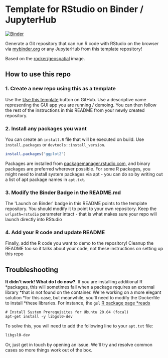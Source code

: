 # Template for RStudio on Binder / JupyterHub

[![Binder](https://mybinder.org/badge_logo.svg)](https://mybinder.org/v2/gh/rocker-org/binder/HEAD?urlpath=rstudio)

Generate a Git repository that can run R code with RStudio on
the browser via [mybinder.org](https://mybinder.org) or any JupyterHub
from this template repository!

Based on the [rocker/geospatial](https://hub.docker.com/r/rocker/geospatial)
image.

## How to use this repo

### 1. Create a new repo using this as a template

Use the [Use this template](https://docs.github.com/en/repositories/creating-and-managing-repositories/creating-a-repository-from-a-template#creating-a-repository-from-a-template)
button on GitHub. Use a descriptive name representing the
GUI app you are running / demoing. You can then follow the rest of
the instructions in this README from your newly created repository.

### 2. Install any packages you want

You can create an `install.R` file that will be executed on build.
Use `install.packages` or `devtools::install_version`.

```R
install.packages("ggplot2")
```

Packages are installed from [packagemanager.rstudio.com](https://packagemanager.rstudio.com/client/#/),
and binary packages are preferred wherever possible. For some R packages,
you might need to install system packages via apt - you can do so by writing
out a list of apt package names in `apt.txt`.

### 3. Modify the Binder Badge in the README.md

The 'Launch on Binder' badge in this README points to the template repository.
You should modify it to point to your own repository. Keep the `urlpath=rstudio`
parameter intact - that is what makes sure your repo will launch directly into
RStudio

### 4. Add your R code and update README

Finally, add the R code you want to demo to the repository! Cleanup the README
too so it talks about your code, not these instructions on setting up this repo

## Troubleshooting

**It didn't work! What do I do now?**.  If you are installing additional R
*packages, this will sometimes fail when a package requires an external library
*that is not found on the container.  We're working on a more elegant solution
*for this case, but meanwhile, you'll need to modify the Dockerfile to install
*these libraries.  For instance, the `gsl` [R package page
*reads](https://packagemanager.rstudio.com/client/#/repos/1/packages/gsl)

```shell
# Install System Prerequisites for Ubuntu 20.04 (focal)
apt-get install -y libgsl0-dev
```

To solve this, you will need to add the following line to your `apt.txt` file:

```txt
libgsl0-dev
```

Or, just get in touch by opening an issue. We'll try and resolve common cases so
more things work out of the box.
